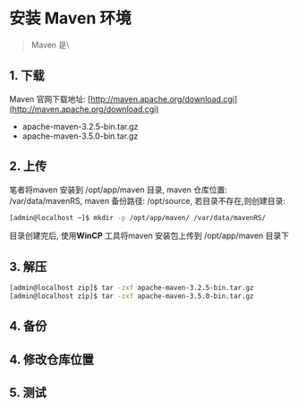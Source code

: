 # 安装 Maven 环境
> Maven 是\

## 1. 下载
Maven 官网下载地址: [http://maven.apache.org/download.cgi](http://maven.apache.org/download.cgi)
* apache-maven-3.2.5-bin.tar.gz
* apache-maven-3.5.0-bin.tar.gz

## 2. 上传
笔者将maven 安装到 /opt/app/maven 目录, maven 仓库位置: /var/data/mavenRS, maven 备份路径: /opt/source, 若目录不存在,则创建目录:

``` bash
[admin@localhost ~]$ mkdir -p /opt/app/maven/ /var/data/mavenRS/
```
目录创建完后, 使用**WinCP** 工具将maven 安装包上传到 /opt/app/maven 目录下

## 3. 解压
``` bash
[admin@localhost zip]$ tar -zxf apache-maven-3.2.5-bin.tar.gz
[admin@localhost zip]$ tar -zxf apache-maven-3.5.0-bin.tar.gz
```
## 4. 备份

## 4. 修改仓库位置

## 5. 测试